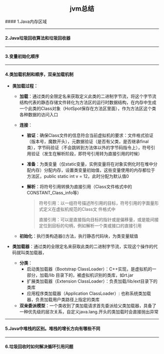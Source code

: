 <h2 align="center"> jvm总结</h2>
#### 1.Java内存区域

---

#### 2.Java垃圾回收算法和垃圾回收器

---

#### 3.变量初始化顺序

---

#### 4.类加载机制和顺序，双亲加载机制

- **类加载过程：**

  - **加载**：通过类的全限定名来获取定义此类的二进制字节流，将这个字节流结构代表的静态存储文件转化为方法区的运行时数据结构，在内存中生成一个此类的Class对象（HotSpot保存在方法区里面），作为方法区这个类各种数据的访问入口

  - **连接**：

    - **验证**：确保Class文件的信息符合当前虚拟机的要求：文件格式验证（版本号，魔数开头），元数据验证（是否有父类，是否继承final类），字节码验证（不会跳转到方法体以外的字节码指令上），符号引用验证（发生在解析阶段，即符号引用转为直接引用的时候）

    - **准备**：为类变量（仅static变量，实例变量将在对象实例化时在堆中分配内存）分配内存，设置类变量初始值，这些变量使用的内存都位于方法区，public static int v = 12，此时分配为默认值0

    - **解析**：将符号引用转换为直接引用（Class文件格式中的CONSTANT_Class_info等）

      > 符号引用：以一组符号描述所引用的目标，符号引用的字面量形式定义在虚拟机规范的Class文				   件格式中
      >
      > 直接引用：可以是直接指向目标的指针或是偏移量，或是能间接定位到目标的句柄，例如解析一个类或接口的直接引用

  - **初始化**：执行类构造器<clinit>()方法，执行静态代码块，为类变量赋值

- **类加载器**：通过类的全限定名来获取此类的二进制字节流，实现这个操作的代码就叫类加载器，

  - **分类**：
    - 启动类加载器（Bootstrap ClassLoader）：C++实现，是虚拟机的一部分，加载/lib 目录下的，被虚拟机识别的类库，如rt.jar
    - 扩展类加载器（Extension ClassLoader）：负责加载/lib/ext目录下的类库
    - 应用程序类加载器（Application ClassLoader）: 也称系统类加载器，负责加载用户类路径上指定的类库
  - **双亲委派模型**：一个类收到了类加载请求首先委派给父类加载器，具备了一种优先级的层次关系，自定义java.lang.开头的类加载时会直接抛出异常

---

#### 5.Java中堆栈的区别。堆栈的增长方向有哪些不同

---

#### 6.垃圾回收时如何解决循环引用问题